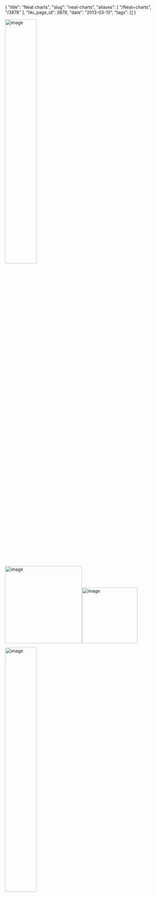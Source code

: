 {
    "title": "Neat charts",
    "slug": "neat-charts",
    "aliases": [
        "/Neat+charts",
        "/3878"
    ],
    "tiki_page_id": 3878,
    "date": "2013-03-10",
    "tags": []
}


<img src="/attachments/d3.mock.jpg" alt="image" width="45%">

<img src="/attachments/d3.mock.jpg" alt="image" width="250"><img src="/attachments/d3.mock.jpg" alt="image" width="180">

<img src="/attachments/d3.mock.jpg" alt="image" width="45%">